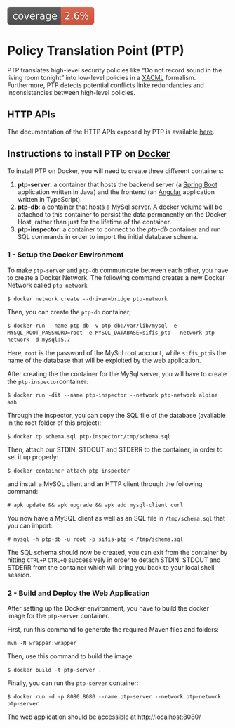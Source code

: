 [![coverage](https://raw.githubusercontent.com/sifis-home/policy-translation-point/gh-pages/reports/jacoco.svg 'Code Coverage')](https://sifis-home.github.io/policy-translation-point/reports/index.html)

# Policy Translation Point (PTP)

PTP translates high-level security policies like “Do not record sound in the living room tonight” into low-level policies in a [XACML](https://www.oasis-open.org/committees/tc_home.php?wg_abbrev=xacml) formalism. Furthermore, PTP detects potential conflicts linke redundancies and inconsistencies between high-level policies.

## HTTP APIs
The documentation of the HTTP APIs exposed by PTP is available [here](documentation/API-doc.pdf).

## Instructions to install PTP on [Docker](https://www.docker.com/)
To install PTP on Docker, you will need to create three different containers:
1. **ptp-server**: a container that hosts the backend server (a [Spring Boot](https://spring.io/projects/spring-boot) application written in Java) and the frontend (an [Angular](https://angular.io/) application written in TypeScript).
2. **ptp-db**: a container that hosts a MySql server. A [docker volume](https://docs.docker.com/storage/volumes/) will be attached to this container to persist the data permanently on the Docker Host, rather than just for the lifetime of the container.
3. **ptp-inspector**: a container to connect to the *ptp-db* container and run SQL commands in order to  import the initial database schema.

### 1 - Setup the Docker Environment
To make `ptp-server` and `ptp-db` communicate between each other, you have to create a Docker Network. The following command creates a new Docker Network called `ptp-network`
```
$ docker network create --driver=bridge ptp-network
```
Then, you can create the `ptp-db` container;
```
$ docker run --name ptp-db -v ptp-db:/var/lib/mysql -e MYSQL_ROOT_PASSWORD=root -e MYSQL_DATABASE=sifis_ptp --network ptp-network -d mysql:5.7
```
Here, `root` is the password of the MySql root account, while `sifis_ptp`is the name of the database that will be exploited by the web application.

After creating the the container for the MySql server, you will have to create the `ptp-inspector`container:
```
$ docker run -dit --name ptp-inspector --network ptp-network alpine ash
```
Through the inspector, you can copy the SQL file of the database (available in the root folder of this project):
```
$ docker cp schema.sql ptp-inspector:/tmp/schema.sql
```
Then, attach our STDIN, STDOUT and STDERR to the container, in order to set it up properly:
```
$ docker container attach ptp-inspector
```
and install a MySQL client and an HTTP client through the following command:
```
# apk update && apk upgrade && apk add mysql-client curl
```
You now have a MySQL client as well as an SQL file in `/tmp/schema.sql` that you can import:
```
# mysql -h ptp-db -u root -p sifis-ptp < /tmp/schema.sql
```
The SQL schema should now be created, you can exit from the container by hitting `CTRL+P`  `CTRL+Q` successively in order to detach STDIN, STDOUT and STDERR from the container which will bring you back to your local shell session.

### 2 - Build and Deploy the Web Application
After setting up the Docker environment, you have to build the docker image for the `ptp-server` container.

First, run this command to generate the required Maven files and folders:
```
mvn -N wrapper:wrapper
```
Then, use this command to build the image:

```
$ docker build -t ptp-server .
```

Finally, you can run the `ptp-server` container:
```
$ docker run -d -p 8080:8080 --name ptp-server --network ptp-network ptp-server
```
The web application should be accessible at http://localhost:8080/
